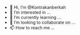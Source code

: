 - 👋 Hi, I’m @Kontrakanberkah
- 👀 I’m interested in ...
- 🌱 I’m currently learning ...
- 💞️ I’m looking to collaborate on ...
- 📫 How to reach me ...

<!---
Kontrakanberkah/Kontrakanberkah is a ✨ special ✨ repository because its `README.md` (this file) appears on your GitHub profile.
You can click the Preview link to take a look at your changes.
--->
